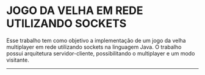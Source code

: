 # JOGO DA VELHA EM REDE UTILIZANDO SOCKETS

Esse trabalho tem como objetivo a implementação de um jogo da velha multiplayer em rede utilizando sockets na linguagem Java. O trabalho possui arquitetura servidor-cliente, possibilitando o multiplayer e um modo visitante.

----